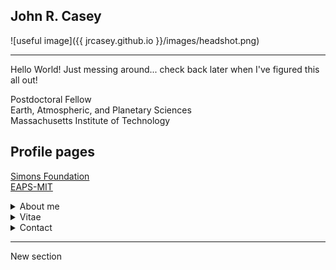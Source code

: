 
## John R. Casey

![useful image]({{ jrcasey.github.io }}/images/headshot.png)
 - - - 
Hello World! Just messing around... check back later when I've figured this all out!

Postdoctoral Fellow  
Earth, Atmospheric, and Planetary Sciences  
Massachusetts Institute of Technology  

## Profile pages
[Simons Foundation](https://www.simonsfoundation.org/team/john-casey/)  
[EAPS-MIT](http://paocweb.mit.edu/people/jrcasey)  

<details>
<summary>About me</summary>

+ Research interests  
    + Microbial oceanography  
    + Biological thermodynamics  

</details>

<details>
<summary>Vitae</summary>

+ [CV](./docs/CV_20190604.pdf)
</details>

<details>
<summary>Contact</summary>

+ jrcasey at hawaii.edu
+ jrcasey at mit.edu
+ [Twitter](https://twitter.com/tako_poke)

</details>

 - - -
 
 New section
